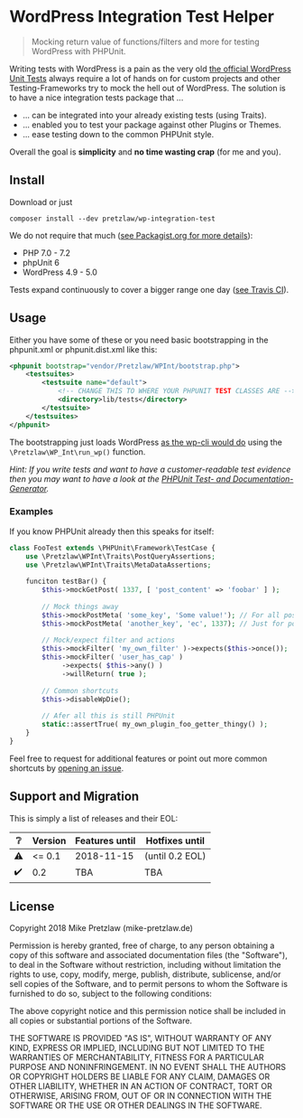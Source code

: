 # WordPress Integration Test Helper

> Mocking return value of functions/filters and more for testing WordPress with PHPUnit.

Writing tests with WordPress is a pain as the very old
[the official WordPress Unit Tests](https://make.wordpress.org/core/handbook/testing/automated-testing/phpunit/)
always require a lot of hands on for custom projects
and other Testing-Frameworks try to mock the hell out of WordPress.
The solution is to have a nice integration tests package that ...

- ... can be integrated into your already existing tests (using Traits).
- ... enabled you to test your package against other Plugins or Themes.
- ... ease testing down to the common PHPUnit style.

Overall the goal is **simplicity** and **no time wasting crap** (for me and you).

## Install

Download or just

    composer install --dev pretzlaw/wp-integration-test

We do not require that much
([see Packagist.org for more details](https://packagist.org/packages/pretzlaw/wp-integration-test)):

- PHP 7.0 - 7.2
- phpUnit 6
- WordPress 4.9 - 5.0

Tests expand continuously to cover a bigger range one day
([see Travis CI](https://travis-ci.org/pretzlaw/wp-integration-test)).


## Usage

Either you have some of these or you need basic bootstrapping
in the phpunit.xml or phpunit.dist.xml like this:

```xml
<phpunit bootstrap="vendor/Pretzlaw/WPInt/bootstrap.php">
	<testsuites>
		<testsuite name="default">
		    <!-- CHANGE THIS TO WHERE YOUR PHPUNIT TEST CLASSES ARE -->
			<directory>lib/tests</directory>
		</testsuite>
	</testsuites>
</phpunit>
```

The bootstrapping just loads WordPress
[as the wp-cli would do](https://github.com/wp-cli/wp-cli/blob/master/php/wp-cli.php)
using the `\Pretzlaw\WP_Int\run_wp()` function.


*Hint: If you write tests and want to have a customer-readable test evidence
then you may want to have a look at the
[PHPUnit Test- and Documentation-Generator](https://github.com/pretzlaw/phpunit-docgen).*


### Examples

If you know PHPUnit already then this speaks for itself:

```php
class FooTest extends \PHPUnit\Framework\TestCase {
    use \Pretzlaw\WPInt\Traits\PostQueryAssertions;
    use \Pretzlaw\WPInt\Traits\MetaDataAssertions;
    
    funciton testBar() {
        $this->mockGetPost( 1337, [ 'post_content' => 'foobar' ] );
        
        // Mock things away
        $this->mockPostMeta( 'some_key', 'Some value!'); // For all posts
        $this->mockPostMeta( 'another_key', 'ec', 1337); // Just for post 1337
        
        // Mock/expect filter and actions
        $this->mockFilter( 'my_own_filter' )->expects($this->once());
        $this->mockFilter( 'user_has_cap' )
             ->expects( $this->any() )
             ->willReturn( true );
        
        // Common shortcuts
        $this->disableWpDie();
        
        // Afer all this is still PHPUnit
        static::assertTrue( my_own_plugin_foo_getter_thingy() );
    }
}
```

Feel free to request for additional features or point out more common shortcuts
by [opening an issue](https://github.com/pretzlaw/wp-integration-test/issues).


## Support and Migration

This is simply a list of releases and their EOL:

:grey_question:    | Version   | Features until  | Hotfixes until
------------------ | --------- | --------------- | --------------
:warning:          | <= 0.1    | 2018-11-15      | (until 0.2 EOL)
:heavy_check_mark: |    0.2    | TBA             | TBA


## License

Copyright 2018 Mike Pretzlaw (mike-pretzlaw.de)

Permission is hereby granted, free of charge, to any person obtaining a copy of this software
and associated documentation files (the "Software"), to deal in the Software without restriction,
including without limitation the rights to use, copy, modify, merge, publish, distribute, sublicense,
and/or sell copies of the Software, and to permit persons to whom the Software is furnished to do so,
subject to the following conditions:

The above copyright notice and this permission notice shall be included in all copies
or substantial portions of the Software.

THE SOFTWARE IS PROVIDED "AS IS", WITHOUT WARRANTY OF ANY KIND, EXPRESS OR IMPLIED,
INCLUDING BUT NOT LIMITED TO THE WARRANTIES OF MERCHANTABILITY, FITNESS FOR A PARTICULAR PURPOSE
AND NONINFRINGEMENT.
IN NO EVENT SHALL THE AUTHORS OR COPYRIGHT HOLDERS BE LIABLE FOR ANY CLAIM, DAMAGES OR OTHER LIABILITY,
WHETHER IN AN ACTION OF CONTRACT, TORT OR OTHERWISE, ARISING FROM, OUT OF
OR IN CONNECTION WITH THE SOFTWARE OR THE USE OR OTHER DEALINGS IN THE SOFTWARE.
